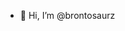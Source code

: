 - 👋 Hi, I’m @brontosaurz

<!---
nuryads/nuryads is a ✨ special ✨ repository because its `README.md` (this file) appears on your GitHub profile.
You can click the Preview link to take a look at your changes.
--->
